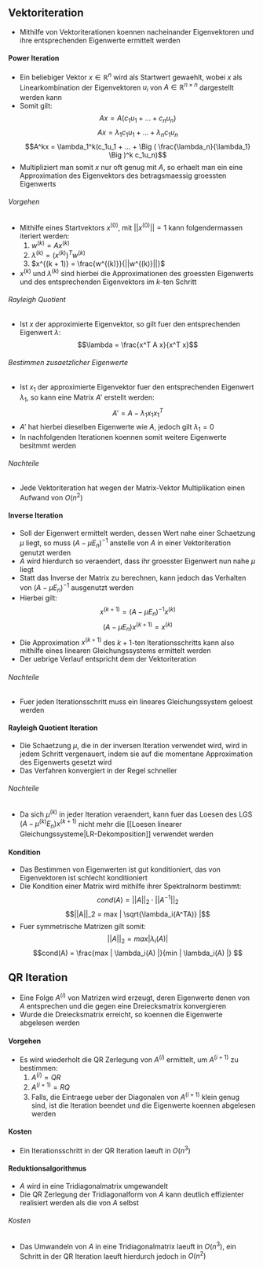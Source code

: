 ## Vektoriteration
- Mithilfe von Vektoriterationen koennen nacheinander Eigenvektoren und ihre entsprechenden Eigenwerte ermittelt werden
#### Power Iteration
- Ein beliebiger Vektor $x \in \mathbb{R}^n$ wird als Startwert gewaehlt, wobei $x$ als Linearkombination der Eigenvektoren $u_i$ von $A \in \mathbb{R}^{n \times n}$ dargestellt werden kann
- Somit gilt:
$$Ax = A(c_1u_1 + ... + c_n u_n)$$
$$Ax = \lambda_1c_1u_1 + ... + \lambda_nc_1u_n$$
$$A^kx = \lambda_1^k(c_1u_1 + ... + \Big ( \frac{\lambda_n}{\lambda_1} \Big )^k c_1u_n)$$
- Multipliziert man somit $x$ nur oft genug mit $A$, so erhaelt man ein eine Approximation des Eigenvektors des betragsmaessig groessten Eigenwerts
###### Vorgehen
- Mithilfe eines Startvektors $x^{(0)}$, mit $|| x^{(0)} || = 1$ kann folgendermassen iteriert werden:
	1. $w^{(k)} = A x^{(k)}$
	2. $\lambda^{(k)} = (x^{(k)})^T w^{(k)}$
	3. $x^{(k + 1)} = \frac{w^{(k)}}{||w^{(k)}||}$
- $x^{(k)}$ und $\lambda^{(k)}$ sind hierbei die Approximationen des groessten Eigenwerts und des entsprechenden Eigenvektors im $k$-ten Schritt
###### Rayleigh Quotient
- Ist $x$ der approximierte Eigenvektor, so gilt fuer den entsprechenden Eigenwert $\lambda$:
$$\lambda = \frac{x^T A x}{x^T x}$$
###### Bestimmen zusaetzlicher Eigenwerte
- Ist $x_1$ der approximierte Eigenvektor fuer den entsprechenden Eigenwert $\lambda_1$, so kann eine Matrix $A'$ erstellt werden:
$$A' = A - \lambda_1 x_1 x_1^T$$
- $A'$ hat hierbei dieselben Eigenwerte wie $A$, jedoch gilt $\lambda_1 = 0$
- In nachfolgenden Iterationen koennen somit weitere Eigenwerte besitmmt werden
###### Nachteile
- Jede Vektoriteration hat wegen der Matrix-Vektor Multiplikation einen Aufwand von $O(n^2)$
#### Inverse Iteration
- Soll der Eigenwert ermittelt werden, dessen Wert nahe einer Schaetzung $\mu$ liegt, so muss $(A - \mu E_n)^{-1}$ anstelle von $A$ in einer Vektoriteration genutzt werden
- $A$ wird hierdurch so veraendert, dass ihr groesster Eigenwert nun nahe $\mu$ liegt
- Statt das Inverse der Matrix zu berechnen, kann jedoch das Verhalten von $(A - \mu E_n)^{-1}$ ausgenutzt werden
- Hierbei gilt:
$$x^{(k + 1)} = (A - \mu E_n)^{-1} x^{(k)}$$
$$(A - \mu E_n) x^{(k + 1)} = x^{(k)}$$
- Die Approximation $x^{(k+1)}$ des $k+1$-ten Iterationsschritts kann also mithilfe eines linearen Gleichungssystems ermittelt werden
- Der uebrige Verlauf entspricht dem der Vektoriteration
###### Nachteile
- Fuer jeden Iterationsschritt muss ein lineares Gleichungssystem geloest werden
#### Rayleigh Quotient Iteration
- Die Schaetzung $\mu$, die in der inversen Iteration verwendet wird, wird in jedem Schritt vergenauert, indem sie auf die momentane Approximation des Eigenwerts gesetzt wird
- Das Verfahren konvergiert in der Regel schneller
###### Nachteile
- Da sich $\mu^{(k)}$ in jeder Iteration veraendert, kann fuer das Loesen des LGS $(A - \mu^{(k)}E_n)x^{(k + 1)}$ nicht mehr die [[Loesen linearer Gleichungssysteme|LR-Dekomposition]] verwendet werden
#### Kondition
- Das Bestimmen von Eigenwerten ist gut konditioniert, das von Eigenvektoren ist schlecht konditioniert
- Die Kondition einer Matrix wird mithilfe ihrer Spektralnorm bestimmt:
$$cond(A) = ||A||_2 \cdot ||A^{-1}||_2$$
$$||A||_2 = max | \sqrt{\lambda_i(A^TA)} |$$
- Fuer symmetrische Matrizen gilt somit:
$$||A||_2 = max | \lambda_i(A) |$$
$$cond(A) = \frac{max | \lambda_i(A) |}{min | \lambda_i(A) |} $$
## QR Iteration
- Eine Folge $A^{(i)}$ von Matrizen wird erzeugt, deren Eigenwerte denen von $A$ entsprechen und die gegen eine Dreiecksmatrix konvergieren
- Wurde die Dreiecksmatrix erreicht, so koennen die Eigenwerte abgelesen werden
#### Vorgehen
- Es wird wiederholt die QR Zerlegung von $A^{(i)}$ ermittelt, um $A^{(i + 1)}$ zu bestimmen:
	1. $A^{(i)} = QR$
	2. $A^{(i + 1)} = RQ$
	3. Falls, die Eintraege ueber der Diagonalen von $A^{(i + 1)}$ klein genug sind, ist die Iteration beendet und die Eigenwerte koennen abgelesen werden
#### Kosten
- Ein Iterationsschritt in der QR Iteration laeuft in $O(n^3)$
#### Reduktionsalgorithmus
- $A$ wird in eine Tridiagonalmatrix umgewandelt
- Die QR Zerlegung der Tridiagonalform von $A$ kann deutlich effizienter realisiert werden als die von $A$ selbst
###### Kosten
- Das Umwandeln von $A$ in eine Tridiagonalmatrix laeuft in $O(n^3)$, ein Schritt in der QR Iteration laeuft hierdurch jedoch in $O(n^2)$